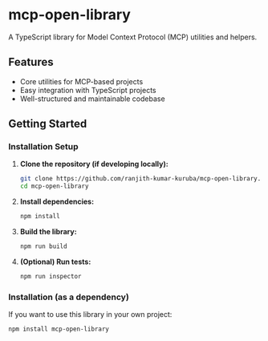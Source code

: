 # mcp-open-library

A TypeScript library for Model Context Protocol (MCP) utilities and helpers.

## Features

- Core utilities for MCP-based projects
- Easy integration with TypeScript projects
- Well-structured and maintainable codebase

## Getting Started

### Installation Setup

1. **Clone the repository (if developing locally):**
    ```bash
    git clone https://github.com/ranjith-kumar-kuruba/mcp-open-library.git
    cd mcp-open-library
    ```

2. **Install dependencies:**
    ```bash
    npm install
    ```

3. **Build the library:**
    ```bash
    npm run build
    ```

4. **(Optional) Run tests:**
    ```bash
    npm run inspector
    ```

### Installation (as a dependency)

If you want to use this library in your own project:

```bash
npm install mcp-open-library
